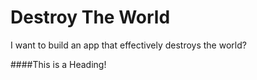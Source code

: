 # Destroy The World
I want to build an app that effectively destroys the world?


####This is a Heading!
